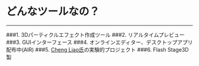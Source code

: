# どんなツールなの？
***

###1. <span class="red">3Dパーティクルエフェクト作成ツール</span>
###2. <span class="red">リアルタイムプレビュー</span>
###3. <span class="red">GUIインターフェース</span>
###4. <span class="red">オンラインエディター、デスクトップアプリ配布中(AIR)</span>
###5. <a href="http://www.effecthub.com/user/1000008" target="_blank">Cheng Liao氏</a>の実験的プロジェクト
###6. <span class="red">Flash Stage3D製</span>

<div class="fixed-right-bottom">
<i class="fa fa fa-spinner fa-spin fa-2x"></i>
</div>